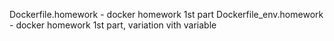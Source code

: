 Dockerfile.homework - docker homework 1st part
Dockerfile_env.homework - docker homework 1st part, variation vith variable
